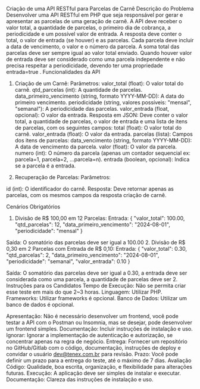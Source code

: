 Criação de uma API RESTful para Parcelas de
Carnê
Descrição do Problema
Desenvolver uma API RESTful em PHP que seja responsável por gerar e apresentar as parcelas de
uma geração de carnê. A API deve receber o valor total, a quantidade de parcelas, o primeiro dia de
cobrança, a periodicidade e um possível valor de entrada. A resposta deve conter o total, o valor de
entrada (se houver) e as parcelas. Cada parcela deve incluir a data de vencimento, o valor e o
número da parcela. A soma total das parcelas deve ser sempre igual ao valor total enviado. Quando
houver valor de entrada deve ser considerado como uma parcela independente e não precisa
respeitar a periodicidade, devendo ter uma propriedade entrada=true .
Funcionalidades da API
1. Criação de um Carnê:
Parâmetros:
valor_total (float): O valor total do carnê.
qtd_parcelas (int): A quantidade de parcelas.
data_primeiro_vencimento (string, formato YYYY-MM-DD): A data do primeiro
vencimento.
periodicidade (string, valores possíveis: "mensal", "semanal"): A periodicidade das
parcelas.
valor_entrada (float, opcional): O valor da entrada.
Resposta em JSON:
Deve conter o valor total, a quantidade de parcelas, o valor de entrada e uma lista de itens
de parcelas, com os seguintes campos:
total (float): O valor total do carnê.
valor_entrada (float): O valor da entrada.
parcelas (lista):
Campos dos itens de parcelas:
data_vencimento (string, formato YYYY-MM-DD): A data de vencimento da parcela.
valor (float): O valor da parcela.
numero (int): O número da parcela (apenas um contador sequencial ex: parcela=1,
parcela=2, ...parcela=n).
entrada (boolean, opcional): Indica se a parcela é a entrada.

2. Recuperação de Parcelas:
Parâmetros:

id (int): O identificador do carnê.
Resposta:
Deve retornar apenas as parcelas, com os mesmos campos da resposta criação de
carnê.

Cenários Obrigatórios
1. Divisão de R$ 100,00 em 12 Parcelas:
Entrada:
{
"valor_total": 100.00,
"qtd_parcelas": 12,
"data_primeiro_vencimento": "2024-08-01",
"periodicidade": "mensal"
}

Saída:
O somatório das parcelas deve ser igual a 100.00
2. Divisão de R$ 0,30 em 2 Parcelas com Entrada de R$ 0,10:
Entrada:
{
"valor_total": 0.30,
"qtd_parcelas": 2,
"data_primeiro_vencimento": "2024-08-01",
"periodicidade": "semanal",
"valor_entrada": 0.10
}

Saída:
O somatório das parcelas deve ser igual a 0.30, a entrada deve ser considerada como uma
parcela, a quantidade de parcelas deve ser 2.
Instruções para os Candidatos
Tempo de Execução: Não se permita criar esse teste em mais do que 2~3 horas.
Linguagem: Utilizar PHP.
Frameworks: Utilizar frameworks é opcional.
Banco de Dados: Utilizar um banco de dados é opcional.

Apresentação: Não é necessário desenvolver um frontend, você pode testar a API com o
Postman ou Insomnia, mas se desejar, pode desenvolver um frontend simples.
Documentação: Incluir instruções de instalação e uso.
Ignorar: Ignorar a implementação de autenticação e autorização, se concentrar apenas na regra
de negócio.
Entrega: Fornecer um repositório no GitHub/Gitlab com o código, documentação, instruções de
deploy e convidar o usuário dev@tenex.com.br para revisão.
Prazo: Você pode definir um prazo para a entrega do teste, até o máximo de 7 dias.
Avaliação
Código: Qualidade, boa escrita, organização, e flexibilidade para alterações futuras.
Execução: A aplicação deve ser simples de instalar e executar.
Documentação: Clareza das instruções de instalação e uso.
